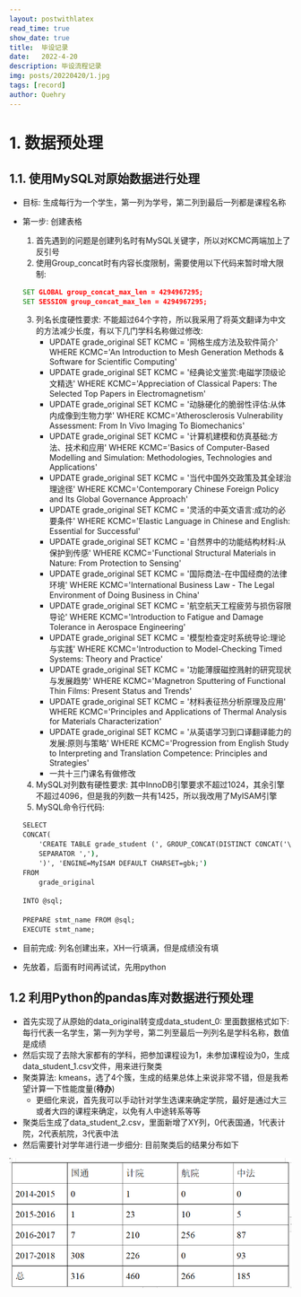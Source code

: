 ```yaml
---
layout: postwithlatex
read_time: true
show_date: true
title:  毕设记录    
date:   2022-4-20  
description: 毕设流程记录
img: posts/20220420/1.jpg 
tags: [record]
author: Quehry
---
```


# 1. 数据预处理

## 1.1. 使用MySQL对原始数据进行处理
- 目标: 生成每行为一个学生，第一列为学号，第二列到最后一列都是课程名称
- 第一步: 创建表格
    1. 首先遇到的问题是创建列名时有MySQL关键字，所以对KCMC两端加上了反引号
    2. 使用Group_concat时有内容长度限制，需要使用以下代码来暂时增大限制: 
    ```cmd
    SET GLOBAL group_concat_max_len = 4294967295;
    SET SESSION group_concat_max_len = 4294967295;
    ```
    3. 列名长度硬性要求: 不能超过64个字符，所以我采用了将英文翻译为中文的方法减少长度，有以下几门学科名称做过修改: 
        - UPDATE grade_original SET KCMC = '网格生成方法及软件简介' WHERE KCMC='An Introduction to Mesh Generation Methods & Software for Scientific Computing'
        - UPDATE grade_original SET KCMC = '经典论文鉴赏:电磁学顶级论文精选' WHERE KCMC='Appreciation of Classical Papers: The Selected Top Papers in Electromagnetism'
        - UPDATE grade_original SET KCMC = '动脉硬化的脆弱性评估:从体内成像到生物力学' WHERE KCMC='Atherosclerosis Vulnerability Assessment: From In Vivo Imaging To Biomechanics'
        - UPDATE grade_original SET KCMC = '计算机建模和仿真基础:方法、技术和应用' WHERE KCMC='Basics of Computer-Based Modelling and Simulation: Methodologies, Technologies and Applications'
        - UPDATE grade_original SET KCMC = '当代中国外交政策及其全球治理途径' WHERE KCMC='Contemporary Chinese Foreign Policy and Its Global Governance Approach'
        - UPDATE grade_original SET KCMC = '灵活的中英文语言:成功的必要条件' WHERE KCMC='Elastic Language in Chinese and English: Essential for Successful'
        - UPDATE grade_original SET KCMC = '自然界中的功能结构材料:从保护到传感' WHERE KCMC='Functional Structural Materials in Nature: From Protection to Sensing'
        - UPDATE grade_original SET KCMC = '国际商法-在中国经商的法律环境' WHERE KCMC='International Business Law - The Legal Environment of Doing Business in China'
        - UPDATE grade_original SET KCMC = '航空航天工程疲劳与损伤容限导论' WHERE KCMC='Introduction to Fatigue and Damage Tolerance in Aerospace Engineering'
        - UPDATE grade_original SET KCMC = '模型检查定时系统导论:理论与实践' WHERE KCMC='Introduction to Model-Checking Timed Systems: Theory and Practice'
        - UPDATE grade_original SET KCMC = '功能薄膜磁控溅射的研究现状与发展趋势' WHERE KCMC='Magnetron Sputtering of Functional Thin Films: Present Status and Trends'
        - UPDATE grade_original SET KCMC = '材料表征热分析原理及应用' WHERE KCMC='Principles and Applications of Thermal Analysis for Materials Characterization'
        - UPDATE grade_original SET KCMC = '从英语学习到口译翻译能力的发展:原则与策略' WHERE KCMC='Progression from English Study to Interpreting and Translation Competence: Principles and Strategies'
        - 一共十三门课名有做修改
    4. MySQL对列数有硬性要求: 其中InnoDB引擎要求不超过1024，其余引擎不超过4096，但是我的列数一共有1425，所以我改用了MyISAM引擎
    5. MySQL命令行代码: 
    
    ```cmd
    SELECT
    CONCAT(
        'CREATE TABLE grade_student (', GROUP_CONCAT(DISTINCT CONCAT('\`', KCMC, '\`', ' FLOAT', CHAR(10))
        SEPARATOR ','),
        ')', 'ENGINE=MyISAM DEFAULT CHARSET=gbk;')
    FROM
        grade_original

    INTO @sql;

    PREPARE stmt_name FROM @sql;
    EXECUTE stmt_name;
    ```
- 目前完成: 列名创建出来，XH一行填满，但是成绩没有填
- 先放着，后面有时间再试试，先用python

## 1.2 利用Python的pandas库对数据进行预处理
- 首先实现了从原始的data_original转变成data_student_0: 里面数据格式如下: 每行代表一名学生，第一列为学号，第二列至最后一列列名是学科名称，数值是成绩
- 然后实现了去除大家都有的学科，把参加课程设为1，未参加课程设为0，生成data_student_1.csv文件，用来进行聚类
- 聚类算法: kmeans，选了4个簇，生成的结果总体上来说非常不错，但是我希望计算一下性能度量(**待办**)
    - 更细化来说，首先我可以手动针对学生选课来确定学院，最好是通过大三或者大四的课程来确定，以免有人中途转系等等
- 聚类后生成了data_student_2.csv，里面新增了XY列，0代表国通，1代表计院，2代表航院，3代表中法
- 然后需要针对学年进行进一步细分: 目前聚类后的结果分布如下

<center><img src='../assets/img/posts/20220420/2.jpg'></center>
